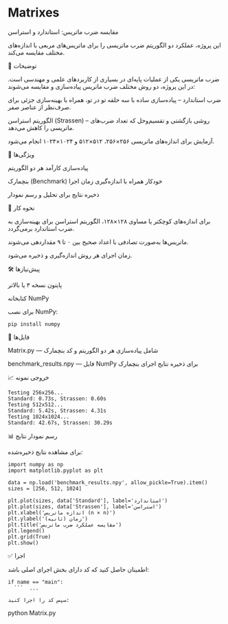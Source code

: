 # Matrixes

مقایسه ضرب ماتریس: استاندارد و استراسن

این پروژه، عملکرد دو الگوریتم ضرب ماتریسی را برای ماتریس‌های مربعی با اندازه‌های مختلف مقایسه می‌کند.

📌 توضیحات

ضرب ماتریسی یکی از عملیات پایه‌ای در بسیاری از کاربردهای علمی و مهندسی است. در این پروژه، دو روش مختلف ضرب ماتریس پیاده‌سازی و مقایسه می‌شوند:

ضرب استاندارد – پیاده‌سازی ساده با سه حلقه تو در تو، همراه با بهینه‌سازی جزئی برای صرف‌نظر از عناصر صفر.

الگوریتم استراسن (Strassen) – روشی بازگشتی و تقسیم‌و‌حل که تعداد ضرب‌های ماتریسی را کاهش می‌دهد.


آزمایش برای اندازه‌های ماتریسی ۲۵۶×۲۵۶، ۵۱۲×۵۱۲ و ۱۰۲۴×۱۰۲۴ انجام می‌شود.

🚀 ویژگی‌ها

پیاده‌سازی کارآمد هر دو الگوریتم

بنچمارک (Benchmark) خودکار همراه با اندازه‌گیری زمان اجرا

ذخیره نتایج برای تحلیل و رسم نمودار


🧠 نحوه کار

برای اندازه‌های کوچکتر یا مساوی ۱۲۸×۱۲۸، الگوریتم استراسن برای بهینه‌سازی به ضرب استاندارد برمی‌گردد.

ماتریس‌ها به‌صورت تصادفی با اعداد صحیح بین ۰ تا ۹ مقداردهی می‌شوند.

زمان اجرای هر روش اندازه‌گیری و ذخیره می‌شود.


🛠️ پیش‌نیازها

پایتون نسخه ۳ یا بالاتر

کتابخانه NumPy


برای نصب NumPy:
```
pip install numpy
```
📂 فایل‌ها

Matrix.py — شامل پیاده‌سازی هر دو الگوریتم و کد بنچمارک

benchmark_results.npy — فایل NumPy برای ذخیره نتایج اجرای بنچمارک


📈 خروجی نمونه
```
Testing 256x256...
Standard: 0.73s, Strassen: 0.60s
Testing 512x512...
Standard: 5.42s, Strassen: 4.31s
Testing 1024x1024...
Standard: 42.67s, Strassen: 30.29s
```
📊 رسم نمودار نتایج

برای مشاهده نتایج ذخیره‌شده:

```
import numpy as np
import matplotlib.pyplot as plt

data = np.load('benchmark_results.npy', allow_pickle=True).item()
sizes = [256, 512, 1024]

plt.plot(sizes, data['Standard'], label='استاندارد')
plt.plot(sizes, data['Strassen'], label='استراسن')
plt.xlabel('اندازه ماتریس (n × n)')
plt.ylabel('زمان (ثانیه)')
plt.title('مقایسه عملکرد ضرب ماتریس')
plt.legend()
plt.grid(True)
plt.show()
```
✅ اجرا

اطمینان حاصل کنید که کد دارای بخش اجرای اصلی باشد:

```
if name == "main":
  ```  ...

سپس کد را اجرا کنید:

```
python Matrix.py

```
